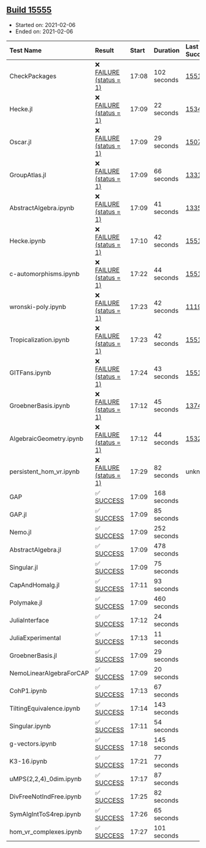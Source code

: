 ## [Build 15555](https://oscarci.mathematik.uni-kl.de/job/oscar/15555/)

* Started on: 2021-02-06
* Ended on: 2021-02-06

| Test Name    | Result | Start | Duration | Last Success | First Failure |
|:-------------|:-------|:------|:---------|:-------------|:--------------|
| CheckPackages | ❌ [FAILURE (status = 1)](https://oscarci.mathematik.uni-kl.de/job/oscar/15555/artifact/logs/build-15555/CheckPackages.log) | 17:08 | 102 seconds | [15514](https://oscarci.mathematik.uni-kl.de/job/oscar/15514/) | [15515](https://oscarci.mathematik.uni-kl.de/job/oscar/15515/) |
| Hecke.jl | ❌ [FAILURE (status = 1)](https://oscarci.mathematik.uni-kl.de/job/oscar/15555/artifact/logs/build-15555/Hecke.jl.log) | 17:09 | 22 seconds | [15344](https://oscarci.mathematik.uni-kl.de/job/oscar/15344/) | [15348](https://oscarci.mathematik.uni-kl.de/job/oscar/15348/) |
| Oscar.jl | ❌ [FAILURE (status = 1)](https://oscarci.mathematik.uni-kl.de/job/oscar/15555/artifact/logs/build-15555/Oscar.jl.log) | 17:09 | 29 seconds | [15079](https://oscarci.mathematik.uni-kl.de/job/oscar/15079/) | [15080](https://oscarci.mathematik.uni-kl.de/job/oscar/15080/) |
| GroupAtlas.jl | ❌ [FAILURE (status = 1)](https://oscarci.mathematik.uni-kl.de/job/oscar/15555/artifact/logs/build-15555/GroupAtlas.jl.log) | 17:09 | 66 seconds | [13311](https://oscarci.mathematik.uni-kl.de/job/oscar/13311/) | [13312](https://oscarci.mathematik.uni-kl.de/job/oscar/13312/) |
| AbstractAlgebra.ipynb | ❌ [FAILURE (status = 1)](https://oscarci.mathematik.uni-kl.de/job/oscar/15555/artifact/logs/build-15555/AbstractAlgebra.ipynb.log) | 17:09 | 41 seconds | [13355](https://oscarci.mathematik.uni-kl.de/job/oscar/13355/) | [13356](https://oscarci.mathematik.uni-kl.de/job/oscar/13356/) |
| Hecke.ipynb | ❌ [FAILURE (status = 1)](https://oscarci.mathematik.uni-kl.de/job/oscar/15555/artifact/logs/build-15555/Hecke.ipynb.log) | 17:10 | 42 seconds | [15514](https://oscarci.mathematik.uni-kl.de/job/oscar/15514/) | [15515](https://oscarci.mathematik.uni-kl.de/job/oscar/15515/) |
| c-automorphisms.ipynb | ❌ [FAILURE (status = 1)](https://oscarci.mathematik.uni-kl.de/job/oscar/15555/artifact/logs/build-15555/c-automorphisms.ipynb.log) | 17:22 | 44 seconds | [15514](https://oscarci.mathematik.uni-kl.de/job/oscar/15514/) | [15515](https://oscarci.mathematik.uni-kl.de/job/oscar/15515/) |
| wronski-poly.ipynb | ❌ [FAILURE (status = 1)](https://oscarci.mathematik.uni-kl.de/job/oscar/15555/artifact/logs/build-15555/wronski-poly.ipynb.log) | 17:23 | 42 seconds | [11192](https://oscarci.mathematik.uni-kl.de/job/oscar/11192/) | [11193](https://oscarci.mathematik.uni-kl.de/job/oscar/11193/) |
| Tropicalization.ipynb | ❌ [FAILURE (status = 1)](https://oscarci.mathematik.uni-kl.de/job/oscar/15555/artifact/logs/build-15555/Tropicalization.ipynb.log) | 17:23 | 42 seconds | [15514](https://oscarci.mathematik.uni-kl.de/job/oscar/15514/) | [15515](https://oscarci.mathematik.uni-kl.de/job/oscar/15515/) |
| GITFans.ipynb | ❌ [FAILURE (status = 1)](https://oscarci.mathematik.uni-kl.de/job/oscar/15555/artifact/logs/build-15555/GITFans.ipynb.log) | 17:24 | 43 seconds | [15514](https://oscarci.mathematik.uni-kl.de/job/oscar/15514/) | [15515](https://oscarci.mathematik.uni-kl.de/job/oscar/15515/) |
| GroebnerBasis.ipynb | ❌ [FAILURE (status = 1)](https://oscarci.mathematik.uni-kl.de/job/oscar/15555/artifact/logs/build-15555/GroebnerBasis.ipynb.log) | 17:12 | 45 seconds | [13748](https://oscarci.mathematik.uni-kl.de/job/oscar/13748/) | [13749](https://oscarci.mathematik.uni-kl.de/job/oscar/13749/) |
| AlgebraicGeometry.ipynb | ❌ [FAILURE (status = 1)](https://oscarci.mathematik.uni-kl.de/job/oscar/15555/artifact/logs/build-15555/AlgebraicGeometry.ipynb.log) | 17:12 | 44 seconds | [15322](https://oscarci.mathematik.uni-kl.de/job/oscar/15322/) | [15323](https://oscarci.mathematik.uni-kl.de/job/oscar/15323/) |
| persistent_hom_vr.ipynb | ❌ [FAILURE (status = 1)](https://oscarci.mathematik.uni-kl.de/job/oscar/15555/artifact/logs/build-15555/persistent_hom_vr.ipynb.log) | 17:29 | 82 seconds | unknown | unknown |
| GAP | ✅ [SUCCESS](https://oscarci.mathematik.uni-kl.de/job/oscar/15555/artifact/logs/build-15555/GAP.log) | 17:09 | 168 seconds |  |  |
| GAP.jl | ✅ [SUCCESS](https://oscarci.mathematik.uni-kl.de/job/oscar/15555/artifact/logs/build-15555/GAP.jl.log) | 17:09 | 85 seconds |  |  |
| Nemo.jl | ✅ [SUCCESS](https://oscarci.mathematik.uni-kl.de/job/oscar/15555/artifact/logs/build-15555/Nemo.jl.log) | 17:09 | 252 seconds |  |  |
| AbstractAlgebra.jl | ✅ [SUCCESS](https://oscarci.mathematik.uni-kl.de/job/oscar/15555/artifact/logs/build-15555/AbstractAlgebra.jl.log) | 17:09 | 478 seconds |  |  |
| Singular.jl | ✅ [SUCCESS](https://oscarci.mathematik.uni-kl.de/job/oscar/15555/artifact/logs/build-15555/Singular.jl.log) | 17:09 | 75 seconds |  |  |
| CapAndHomalg.jl | ✅ [SUCCESS](https://oscarci.mathematik.uni-kl.de/job/oscar/15555/artifact/logs/build-15555/CapAndHomalg.jl.log) | 17:11 | 93 seconds |  |  |
| Polymake.jl | ✅ [SUCCESS](https://oscarci.mathematik.uni-kl.de/job/oscar/15555/artifact/logs/build-15555/Polymake.jl.log) | 17:09 | 460 seconds |  |  |
| JuliaInterface | ✅ [SUCCESS](https://oscarci.mathematik.uni-kl.de/job/oscar/15555/artifact/logs/build-15555/JuliaInterface.log) | 17:12 | 24 seconds |  |  |
| JuliaExperimental | ✅ [SUCCESS](https://oscarci.mathematik.uni-kl.de/job/oscar/15555/artifact/logs/build-15555/JuliaExperimental.log) | 17:13 | 11 seconds |  |  |
| GroebnerBasis.jl | ✅ [SUCCESS](https://oscarci.mathematik.uni-kl.de/job/oscar/15555/artifact/logs/build-15555/GroebnerBasis.jl.log) | 17:09 | 29 seconds |  |  |
| NemoLinearAlgebraForCAP | ✅ [SUCCESS](https://oscarci.mathematik.uni-kl.de/job/oscar/15555/artifact/logs/build-15555/NemoLinearAlgebraForCAP.log) | 17:09 | 20 seconds |  |  |
| CohP1.ipynb | ✅ [SUCCESS](https://oscarci.mathematik.uni-kl.de/job/oscar/15555/artifact/logs/build-15555/CohP1.ipynb.log) | 17:13 | 67 seconds |  |  |
| TiltingEquivalence.ipynb | ✅ [SUCCESS](https://oscarci.mathematik.uni-kl.de/job/oscar/15555/artifact/logs/build-15555/TiltingEquivalence.ipynb.log) | 17:14 | 143 seconds |  |  |
| Singular.ipynb | ✅ [SUCCESS](https://oscarci.mathematik.uni-kl.de/job/oscar/15555/artifact/logs/build-15555/Singular.ipynb.log) | 17:11 | 54 seconds |  |  |
| g-vectors.ipynb | ✅ [SUCCESS](https://oscarci.mathematik.uni-kl.de/job/oscar/15555/artifact/logs/build-15555/g-vectors.ipynb.log) | 17:18 | 145 seconds |  |  |
| K3-16.ipynb | ✅ [SUCCESS](https://oscarci.mathematik.uni-kl.de/job/oscar/15555/artifact/logs/build-15555/K3-16.ipynb.log) | 17:21 | 77 seconds |  |  |
| uMPS(2,2,4)_0dim.ipynb | ✅ [SUCCESS](https://oscarci.mathematik.uni-kl.de/job/oscar/15555/artifact/logs/build-15555/uMPS-2-2-4-_0dim.ipynb.log) | 17:17 | 87 seconds |  |  |
| DivFreeNotIndFree.ipynb | ✅ [SUCCESS](https://oscarci.mathematik.uni-kl.de/job/oscar/15555/artifact/logs/build-15555/DivFreeNotIndFree.ipynb.log) | 17:25 | 82 seconds |  |  |
| SymAlgIntToS4rep.ipynb | ✅ [SUCCESS](https://oscarci.mathematik.uni-kl.de/job/oscar/15555/artifact/logs/build-15555/SymAlgIntToS4rep.ipynb.log) | 17:26 | 65 seconds |  |  |
| hom_vr_complexes.ipynb | ✅ [SUCCESS](https://oscarci.mathematik.uni-kl.de/job/oscar/15555/artifact/logs/build-15555/hom_vr_complexes.ipynb.log) | 17:27 | 101 seconds |  |  |
